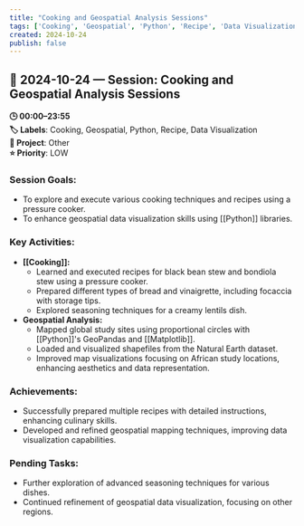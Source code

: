```yaml
---
title: "Cooking and Geospatial Analysis Sessions"
tags: ['Cooking', 'Geospatial', 'Python', 'Recipe', 'Data Visualization']
created: 2024-10-24
publish: false
---
```


## 📅 2024-10-24 — Session: Cooking and Geospatial Analysis Sessions

**🕒 00:00–23:55**  
**🏷️ Labels**: Cooking, Geospatial, Python, Recipe, Data Visualization  
**📂 Project**: Other  
**⭐ Priority**: LOW  


### Session Goals:
- To explore and execute various cooking techniques and recipes using a pressure cooker.
- To enhance geospatial data visualization skills using [[Python]] libraries.

### Key Activities:
- **[[Cooking]]:**
  - Learned and executed recipes for black bean stew and bondiola stew using a pressure cooker.
  - Prepared different types of bread and vinaigrette, including focaccia with storage tips.
  - Explored seasoning techniques for a creamy lentils dish.
- **Geospatial Analysis:**
  - Mapped global study sites using proportional circles with [[Python]]'s GeoPandas and [[Matplotlib]].
  - Loaded and visualized shapefiles from the Natural Earth dataset.
  - Improved map visualizations focusing on African study locations, enhancing aesthetics and data representation.

### Achievements:
- Successfully prepared multiple recipes with detailed instructions, enhancing culinary skills.
- Developed and refined geospatial mapping techniques, improving data visualization capabilities.

### Pending Tasks:
- Further exploration of advanced seasoning techniques for various dishes.
- Continued refinement of geospatial data visualization, focusing on other regions.
